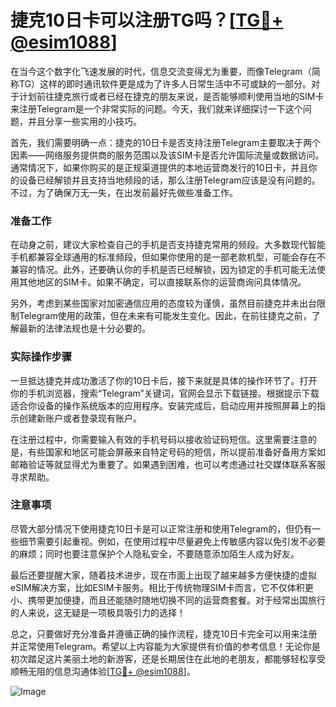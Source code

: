 # 捷克10日卡可以注册TG吗？[[TG💪+ @esim1088](https://t.me/s/esim1088)]

在当今这个数字化飞速发展的时代，信息交流变得尤为重要，而像Telegram（简称TG）这样的即时通讯软件更是成为了许多人日常生活中不可或缺的一部分。对于计划前往捷克旅行或者已经在捷克的朋友来说，是否能够顺利使用当地的SIM卡来注册Telegram是一个非常实际的问题。今天，我们就来详细探讨一下这个问题，并且分享一些实用的小技巧。

首先，我们需要明确一点：捷克的10日卡是否支持注册Telegram主要取决于两个因素——网络服务提供商的服务范围以及该SIM卡是否允许国际流量或数据访问。通常情况下，如果你购买的是正规渠道提供的本地运营商发行的10日卡，并且你的设备已经解锁并且支持当地频段的话，那么注册Telegram应该是没有问题的。不过，为了确保万无一失，在出发前最好先做些准备工作。

### 准备工作

在动身之前，建议大家检查自己的手机是否支持捷克常用的频段。大多数现代智能手机都兼容全球通用的标准频段，但如果你使用的是一部老款机型，可能会存在不兼容的情况。此外，还要确认你的手机是否已经解锁，因为锁定的手机可能无法使用其他地区的SIM卡。如果不确定，可以直接联系你的运营商询问具体情况。

另外，考虑到某些国家对加密通信应用的态度较为谨慎，虽然目前捷克并未出台限制Telegram使用的政策，但在未来有可能发生变化。因此，在前往捷克之前，了解最新的法律法规也是十分必要的。

### 实际操作步骤

一旦抵达捷克并成功激活了你的10日卡后，接下来就是具体的操作环节了。打开你的手机浏览器，搜索“Telegram”关键词，官网会显示下载链接。根据提示下载适合你设备的操作系统版本的应用程序。安装完成后，启动应用并按照屏幕上的指示创建新账户或者登录现有账户。

在注册过程中，你需要输入有效的手机号码以接收验证码短信。这里需要注意的是，有些国家和地区可能会屏蔽来自特定号码的短信，所以提前准备好备用方案如邮箱验证等就显得尤为重要了。如果遇到困难，也可以考虑通过社交媒体联系客服寻求帮助。

### 注意事项

尽管大部分情况下使用捷克10日卡是可以正常注册和使用Telegram的，但仍有一些细节需要引起重视。例如，在使用过程中尽量避免上传敏感内容以免引发不必要的麻烦；同时也要注意保护个人隐私安全，不要随意添加陌生人成为好友。

最后还要提醒大家，随着技术进步，现在市面上出现了越来越多方便快捷的虚拟eSIM解决方案，比如ESIM卡服务。相比于传统物理SIM卡而言，它不仅体积更小、携带更加便捷，而且还能随时随地切换不同的运营商套餐。对于经常出国旅行的人来说，这无疑是一项极具吸引力的选择！

总之，只要做好充分准备并遵循正确的操作流程，捷克10日卡完全可以用来注册并正常使用Telegram。希望以上内容能为大家提供有价值的参考信息！无论你是初次踏足这片美丽土地的新游客，还是长期居住在此地的老朋友，都能够轻松享受顺畅无阻的信息沟通体验[[TG💪+ @esim1088](https://t.me/s/esim1088)]。

![Image](https://i.postimg.cc/4NQfJmqS/Snipaste-2025-05-13-00-14-12.png)